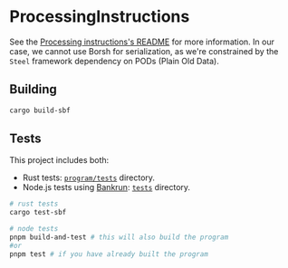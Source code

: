 # ProcessingInstructions

See the [Processing instructions's README](../README.md) for more information. In our case, we cannot use Borsh for serialization, as we're constrained by the `Steel` framework dependency on PODs (Plain Old Data).

## Building

```sh
cargo build-sbf

```
## Tests

This project includes both:
- Rust tests: [`program/tests`](/program/tests) directory.
- Node.js tests using [Bankrun](https://kevinheavey.github.io/solana-bankrun/): [`tests`](/tests) directory.

```sh
# rust tests
cargo test-sbf 

# node tests
pnpm build-and-test # this will also build the program
#or 
pnpm test # if you have already built the program
```
